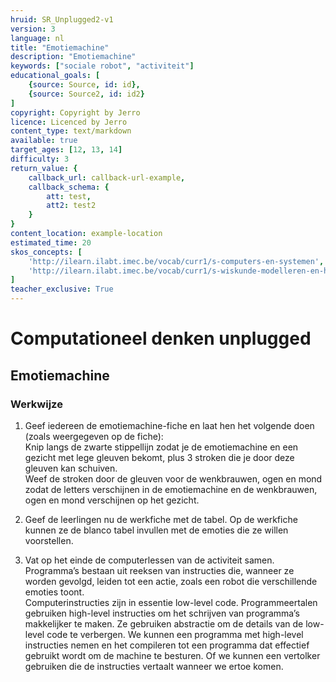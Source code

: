 ```yaml
---
hruid: SR_Unplugged2-v1
version: 3
language: nl
title: "Emotiemachine"
description: "Emotiemachine"
keywords: ["sociale robot", "activiteit"]
educational_goals: [
    {source: Source, id: id}, 
    {source: Source2, id: id2}
]
copyright: Copyright by Jerro
licence: Licenced by Jerro
content_type: text/markdown
available: true
target_ages: [12, 13, 14]
difficulty: 3
return_value: {
    callback_url: callback-url-example,
    callback_schema: {
        att: test,
        att2: test2
    }
}
content_location: example-location
estimated_time: 20
skos_concepts: [
    'http://ilearn.ilabt.imec.be/vocab/curr1/s-computers-en-systemen', 
    'http://ilearn.ilabt.imec.be/vocab/curr1/s-wiskunde-modelleren-en-heuristiek'
]
teacher_exclusive: True
---
```

# Computationeel denken unplugged
## Emotiemachine
### Werkwijze

1. Geef iedereen de emotiemachine-fiche en laat hen het volgende doen (zoals weergegeven op de fiche):  
Knip langs de zwarte stippellijn zodat je de emotiemachine en een gezicht met lege gleuven bekomt, plus 3 stroken die je door deze gleuven kan schuiven.  
Weef de stroken door de gleuven voor de wenkbrauwen, ogen en mond zodat de letters verschijnen in de emotiemachine en de wenkbrauwen, ogen en mond verschijnen op het gezicht.

2. Geef de leerlingen nu de werkfiche met de tabel. Op de werkfiche kunnen ze de blanco tabel invullen met de emoties die ze willen voorstellen.

3. Vat op het einde de computerlessen van de activiteit samen. Programma’s bestaan uit reeksen van instructies die, wanneer ze worden gevolgd, leiden tot een actie, zoals een robot die verschillende emoties toont.  
Computerinstructies zijn in essentie low-level code. Programmeertalen gebruiken high-level instructies om het schrijven van programma’s makkelijker te maken. Ze gebruiken abstractie om de details van de low-level code te verbergen. We kunnen een programma met high-level instructies nemen en het compileren tot een programma dat effectief gebruikt wordt om de machine te besturen. Of we kunnen een vertolker gebruiken die de instructies vertaalt wanneer we ertoe komen.

